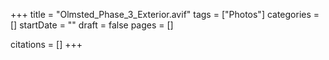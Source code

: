 +++
title = "Olmsted_Phase_3_Exterior.avif"
tags = ["Photos"]
categories = []
startDate = ""
draft = false
pages = []

citations = []
+++
